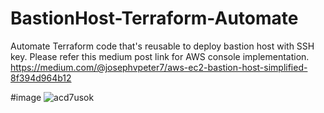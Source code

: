 # BastionHost-Terraform-Automate
Automate Terraform code that's reusable to deploy bastion host with SSH key. Please refer this medium post link for AWS console implementation. https://medium.com/@josephvpeter7/aws-ec2-bastion-host-simplified-8f394d964b12


#image
![acd7usok](https://github.com/joey1089/BastionHost-Terraform-Automate/assets/90427049/b6ae6eb2-132c-4dd2-acf8-8d6f99c5d64c)
